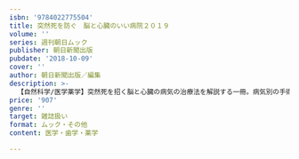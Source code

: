 ```yaml
---
isbn: '9784022775504'
title: 突然死を防ぐ　脳と心臓のいい病院２０１９
volume: ''
series: 週刊朝日ムック
publisher: 朝日新聞出版
pubdate: '2018-10-09'
cover: ''
author: 朝日新聞出版／編集
description: >-
  【自然科学/医学薬学】突然死を招く脳と心臓の病気の治療法を解説する一冊。病気別の手術数ランキング計約2300病院や最新ロボット手術ルポ、患者体験談から知る「病気の危険なサイン」などを掲載。脳梗塞で入院経験がある磯野貴理子さんのインタビューも。
price: '907'
genre: ''
target: 雑誌扱い
format: ムック・その他
content: 医学・歯学・薬学

---
```

